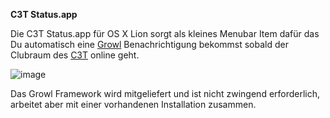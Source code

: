 **C3T Status.app**

Die C3T Status.app für OS X Lion sorgt als kleines Menubar Item dafür das Du automatisch eine [Growl](http://growl.info/) Benachrichtigung bekommst sobald der Clubraum des [C3T](http://c3t.de) online geht.

![image](http://f.cl.ly/items/1N2u442T1e3g1S2R271S/c3t_status_online.png)

Das Growl Framework wird mitgeliefert und ist nicht zwingend erforderlich, arbeitet aber mit einer vorhandenen Installation zusammen.



